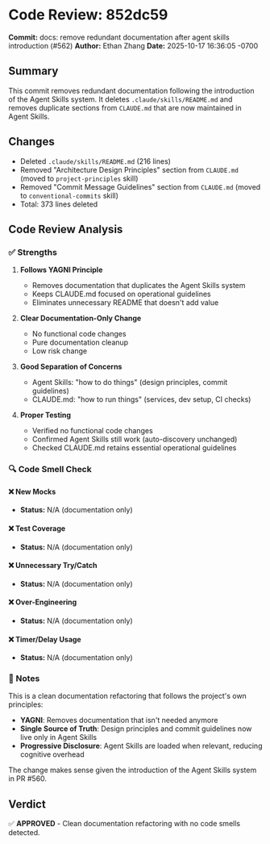 # Code Review: 852dc59

**Commit:** docs: remove redundant documentation after agent skills introduction (#562)
**Author:** Ethan Zhang
**Date:** 2025-10-17 16:36:05 -0700

## Summary

This commit removes redundant documentation following the introduction of the Agent Skills system. It deletes `.claude/skills/README.md` and removes duplicate sections from `CLAUDE.md` that are now maintained in Agent Skills.

## Changes

- Deleted `.claude/skills/README.md` (216 lines)
- Removed "Architecture Design Principles" section from `CLAUDE.md` (moved to `project-principles` skill)
- Removed "Commit Message Guidelines" section from `CLAUDE.md` (moved to `conventional-commits` skill)
- Total: 373 lines deleted

## Code Review Analysis

### ✅ Strengths

1. **Follows YAGNI Principle**
   - Removes documentation that duplicates the Agent Skills system
   - Keeps CLAUDE.md focused on operational guidelines
   - Eliminates unnecessary README that doesn't add value

2. **Clear Documentation-Only Change**
   - No functional code changes
   - Pure documentation cleanup
   - Low risk change

3. **Good Separation of Concerns**
   - Agent Skills: "how to do things" (design principles, commit guidelines)
   - CLAUDE.md: "how to run things" (services, dev setup, CI checks)

4. **Proper Testing**
   - Verified no functional code changes
   - Confirmed Agent Skills still work (auto-discovery unchanged)
   - Checked CLAUDE.md retains essential operational guidelines

### 🔍 Code Smell Check

#### ❌ New Mocks
- **Status:** N/A (documentation only)

#### ❌ Test Coverage
- **Status:** N/A (documentation only)

#### ❌ Unnecessary Try/Catch
- **Status:** N/A (documentation only)

#### ❌ Over-Engineering
- **Status:** N/A (documentation only)

#### ❌ Timer/Delay Usage
- **Status:** N/A (documentation only)

### 📝 Notes

This is a clean documentation refactoring that follows the project's own principles:
- **YAGNI**: Removes documentation that isn't needed anymore
- **Single Source of Truth**: Design principles and commit guidelines now live only in Agent Skills
- **Progressive Disclosure**: Agent Skills are loaded when relevant, reducing cognitive overhead

The change makes sense given the introduction of the Agent Skills system in PR #560.

## Verdict

✅ **APPROVED** - Clean documentation refactoring with no code smells detected.
